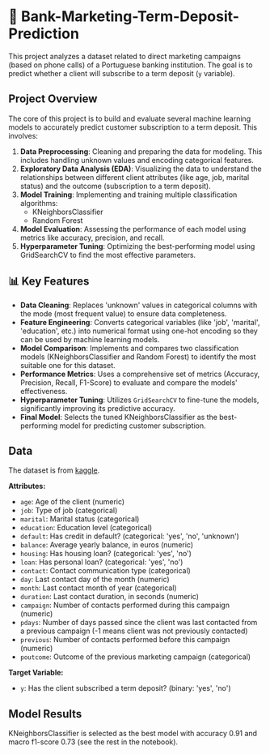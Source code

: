# 🏦 Bank-Marketing-Term-Deposit-Prediction

This project analyzes a dataset related to direct marketing campaigns (based on phone calls) of a Portuguese banking institution. The goal is to predict whether a client will subscribe to a term deposit (`y` variable).  

## Project Overview

The core of this project is to build and evaluate several machine learning models to accurately predict customer subscription to a term deposit. This involves:
1.  **Data Preprocessing**: Cleaning and preparing the data for modeling. This includes handling unknown values and encoding categorical features.
2.  **Exploratory Data Analysis (EDA)**: Visualizing the data to understand the relationships between different client attributes (like age, job, marital status) and the outcome (subscription to a term deposit).
3.  **Model Training**: Implementing and training multiple classification algorithms:
    * KNeighborsClassifier
    * Random Forest
4.  **Model Evaluation**: Assessing the performance of each model using metrics like accuracy, precision, and recall.
5.  **Hyperparameter Tuning**: Optimizing the best-performing model using GridSearchCV to find the most effective parameters.

## 📊 Key Features

* **Data Cleaning**: Replaces 'unknown' values in categorical columns with the mode (most frequent value) to ensure data completeness.
* **Feature Engineering**: Converts categorical variables (like 'job', 'marital', 'education', etc.) into numerical format using one-hot encoding so they can be used by machine learning models.
* **Model Comparison**: Implements and compares two classification models (KNeighborsClassifier and Random Forest) to identify the most suitable one for this dataset.
* **Performance Metrics**: Uses a comprehensive set of metrics (Accuracy, Precision, Recall, F1-Score) to evaluate and compare the models' effectiveness.
* **Hyperparameter Tuning**: Utilizes `GridSearchCV` to fine-tune the models, significantly improving its predictive accuracy.
* **Final Model**: Selects the tuned KNeighborsClassifier as the best-performing model for predicting customer subscription.

## Data

The dataset is from [kaggle](https://www.kaggle.com/datasets/saranyaponnarasu/bank-marketing-term-deposits-classification/data).

**Attributes:**
* `age`: Age of the client (numeric)
* `job`: Type of job (categorical)
* `marital`: Marital status (categorical)
* `education`: Education level (categorical)
* `default`: Has credit in default? (categorical: 'yes', 'no', 'unknown')
* `balance`: Average yearly balance, in euros (numeric)
* `housing`: Has housing loan? (categorical: 'yes', 'no')
* `loan`: Has personal loan? (categorical: 'yes', 'no')
* `contact`: Contact communication type (categorical)
* `day`: Last contact day of the month (numeric)
* `month`: Last contact month of year (categorical)
* `duration`: Last contact duration, in seconds (numeric)
* `campaign`: Number of contacts performed during this campaign (numeric)
* `pdays`: Number of days passed since the client was last contacted from a previous campaign (-1 means client was not previously contacted)
* `previous`: Number of contacts performed before this campaign (numeric)
* `poutcome`: Outcome of the previous marketing campaign (categorical)

**Target Variable:**
* `y`: Has the client subscribed a term deposit? (binary: 'yes', 'no')

## Model Results
KNeighborsClassifier is selected as the best model with accuracy 0.91 and macro f1-score 0.73 (see the rest in the notebook).
